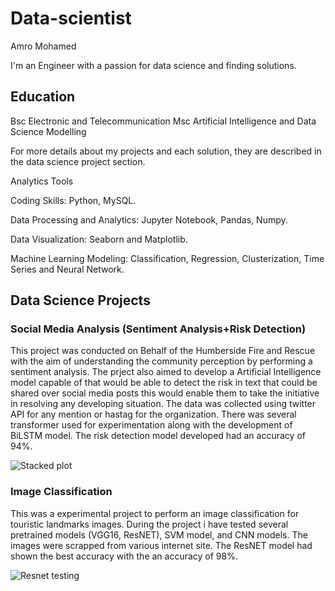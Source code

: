 # Data-scientist

Amro Mohamed


I'm an Engineer with a passion for data science and finding solutions.

## Education
Bsc Electronic and Telecommunication
Msc Artificial Intelligence and Data Science Modelling

For more details about my projects and each solution, they are described in the data science project section.

Analytics Tools

Coding Skills: Python, MySQL.

Data Processing and Analytics: Jupyter Notebook, Pandas, Numpy.

Data Visualization: Seaborn and Matplotlib.

Machine Learning Modeling: Classification, Regression, Clusterization, Time Series and Neural Network.






## Data Science Projects

### Social Media Analysis (Sentiment Analysis+Risk Detection)

This project was conducted on Behalf of the Humberside Fire and Rescue with the aim of understanding the community perception by performing a sentiment analysis. The prject also aimed to develop a Artificial Intelligence model capable of that would be able to detect the risk in text that could be shared over social media posts this would enable them to take the initiative in resolving any developing situation. The data was collected using twitter API for any mention or hastag for the organization. There was several transformer used for experimentation along with the development of BiLSTM model. The risk detection model developed had an accuracy of 94%.


![Stacked plot](https://github.com/Amro6625/Amro_Portfolio/assets/156469647/a9f5c0fb-33ac-4729-8665-455d33389891)



### Image Classification

This was a experimental project to perform an image classification for touristic landmarks images. During the project i have tested several pretrained models (VGG16, ResNET), SVM model, and CNN models. The images were scrapped from various internet site. The ResNET model had shown the best accuracy with the an accuracy of 98%.

![Resnet testing](https://github.com/Amro6625/Amro_Portfolio/assets/156469647/ed7c2b4c-f473-414b-967f-d6a77a9d5422)

